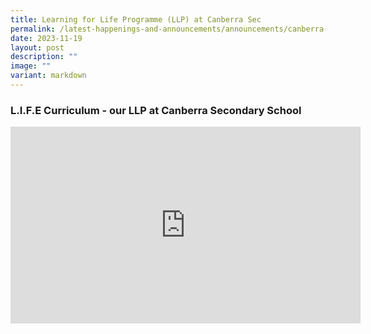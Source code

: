 ```yaml
---
title: Learning for Life Programme (LLP) at Canberra Sec
permalink: /latest-happenings-and-announcements/announcements/canberra-llp/
date: 2023-11-19
layout: post
description: ""
image: ""
variant: markdown
---
```

### L.I.F.E Curriculum - our LLP at Canberra Secondary School

<iframe allowfullscreen="" allow="accelerometer; autoplay; clipboard-write; encrypted-media; gyroscope; picture-in-picture; web-share" frameborder="0" title="YouTube video player" src="https://www.youtube.com/embed/0chnzIWhlj8?si=fvmEd9uhzxJSGZtc" height="315" width="560"></iframe>
